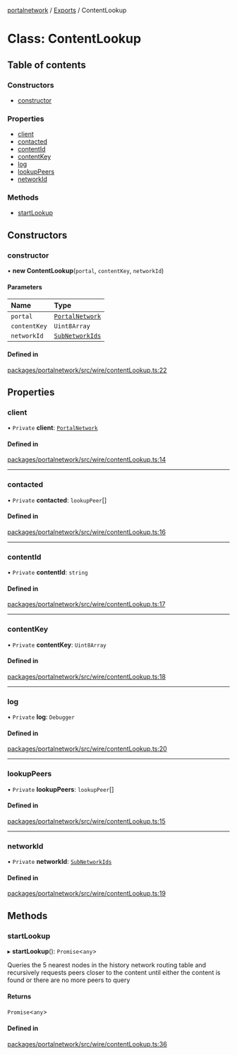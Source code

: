 [portalnetwork](../README.md) / [Exports](../modules.md) / ContentLookup

# Class: ContentLookup

## Table of contents

### Constructors

- [constructor](ContentLookup.md#constructor)

### Properties

- [client](ContentLookup.md#client)
- [contacted](ContentLookup.md#contacted)
- [contentId](ContentLookup.md#contentid)
- [contentKey](ContentLookup.md#contentkey)
- [log](ContentLookup.md#log)
- [lookupPeers](ContentLookup.md#lookuppeers)
- [networkId](ContentLookup.md#networkid)

### Methods

- [startLookup](ContentLookup.md#startlookup)

## Constructors

### constructor

• **new ContentLookup**(`portal`, `contentKey`, `networkId`)

#### Parameters

| Name | Type |
| :------ | :------ |
| `portal` | [`PortalNetwork`](PortalNetwork.md) |
| `contentKey` | `Uint8Array` |
| `networkId` | [`SubNetworkIds`](../enums/SubNetworkIds.md) |

#### Defined in

[packages/portalnetwork/src/wire/contentLookup.ts:22](https://github.com/ethereumjs/ultralight/blob/51c7177/packages/portalnetwork/src/wire/contentLookup.ts#L22)

## Properties

### client

• `Private` **client**: [`PortalNetwork`](PortalNetwork.md)

#### Defined in

[packages/portalnetwork/src/wire/contentLookup.ts:14](https://github.com/ethereumjs/ultralight/blob/51c7177/packages/portalnetwork/src/wire/contentLookup.ts#L14)

___

### contacted

• `Private` **contacted**: `lookupPeer`[]

#### Defined in

[packages/portalnetwork/src/wire/contentLookup.ts:16](https://github.com/ethereumjs/ultralight/blob/51c7177/packages/portalnetwork/src/wire/contentLookup.ts#L16)

___

### contentId

• `Private` **contentId**: `string`

#### Defined in

[packages/portalnetwork/src/wire/contentLookup.ts:17](https://github.com/ethereumjs/ultralight/blob/51c7177/packages/portalnetwork/src/wire/contentLookup.ts#L17)

___

### contentKey

• `Private` **contentKey**: `Uint8Array`

#### Defined in

[packages/portalnetwork/src/wire/contentLookup.ts:18](https://github.com/ethereumjs/ultralight/blob/51c7177/packages/portalnetwork/src/wire/contentLookup.ts#L18)

___

### log

• `Private` **log**: `Debugger`

#### Defined in

[packages/portalnetwork/src/wire/contentLookup.ts:20](https://github.com/ethereumjs/ultralight/blob/51c7177/packages/portalnetwork/src/wire/contentLookup.ts#L20)

___

### lookupPeers

• `Private` **lookupPeers**: `lookupPeer`[]

#### Defined in

[packages/portalnetwork/src/wire/contentLookup.ts:15](https://github.com/ethereumjs/ultralight/blob/51c7177/packages/portalnetwork/src/wire/contentLookup.ts#L15)

___

### networkId

• `Private` **networkId**: [`SubNetworkIds`](../enums/SubNetworkIds.md)

#### Defined in

[packages/portalnetwork/src/wire/contentLookup.ts:19](https://github.com/ethereumjs/ultralight/blob/51c7177/packages/portalnetwork/src/wire/contentLookup.ts#L19)

## Methods

### startLookup

▸ **startLookup**(): `Promise`<`any`\>

Queries the 5 nearest nodes in the history network routing table and recursively
requests peers closer to the content until either the content is found or there are no more peers to query

#### Returns

`Promise`<`any`\>

#### Defined in

[packages/portalnetwork/src/wire/contentLookup.ts:36](https://github.com/ethereumjs/ultralight/blob/51c7177/packages/portalnetwork/src/wire/contentLookup.ts#L36)

